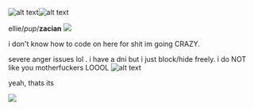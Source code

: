 ![alt text](https://caterpie.crd.co/assets/images/gallery19/181b04cc.gif?v=20d3512b)![alt text](https://caterpie.crd.co/assets/images/gallery19/181b04cc.gif?v=20d3512b)


ellie/*pup*/__zacian__ ![](https://caterpie.crd.co/assets/images/gallery18/4b307c54.png?v=20d3512b)

i don't know how to code on here for shit im going CRAZY.

severe anger issues lol .
i have a dni but i just block/hide freely. i do NOT like you motherfuckers LOOOL ![alt text](https://caterpie.crd.co/assets/images/gallery18/ccb8486d.gif?v=20d3512b)

yeah, thats its

![](https://caterpie.crd.co/assets/images/gallery19/50ad0c87.gif?v=20d3512b)
